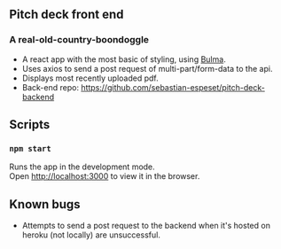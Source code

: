 ## Pitch deck front end
### A real-old-country-boondoggle
- A react app with the most basic of styling, using [Bulma](https://bulma.io/documentation/overview/start/). 
- Uses axios to send a post request of multi-part/form-data to the api.
- Displays most recently uploaded pdf.
- Back-end repo: https://github.com/sebastian-espeset/pitch-deck-backend
## Scripts

### `npm start`
Runs the app in the development mode.\
Open [http://localhost:3000](http://localhost:3000) to view it in the browser.

## Known bugs
- Attempts to send a post request to the backend when it's hosted on heroku (not locally) are unsuccessful. 





